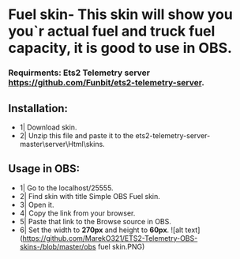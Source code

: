 # Fuel skin- This skin will show you you`r actual fuel and truck fuel capacity, it is good to use in OBS.

### Requirments: Ets2 Telemetry server https://github.com/Funbit/ets2-telemetry-server.

## Installation:
- 1| Download skin.
- 2| Unzip this file and paste it to the ets2-telemetry-server-master\server\Html\skins.

## Usage in OBS: 
- 1| Go to the localhost/25555.
- 2| Find skin with title Simple OBS Fuel skin.
- 3| Open it.
- 4| Copy the link from your browser.
- 5| Paste that link to the Browse source in OBS.
- 6| Set the width to **270px** and height to **60px**.
![alt text](https://github.com/MarekO321/ETS2-Telemetry-OBS-skins-/blob/master/obs fuel skin.PNG)
